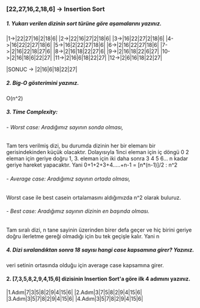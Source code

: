 ### [22,27,16,2,18,6] -> Insertion Sort

##### 1. Yukarı verilen dizinin sort türüne göre aşamalarını yazınız.

|1->|22|27|16|2|18|6|
|2->|22|16|27|2|18|6|
|3->|16|22|27|2|18|6|
|4->|16|22|2|27|18|6|
|5->|16|2|22|27|18|6|
|6->|2|16|22|27|18|6|
|7->|2|16|22|18|27|6|
|8->|2|16|18|22|27|6|
|9->|2|16|18|22|6|27|
|10->|2|16|18|6|22|27|
|11->|2|16|6|18|22|27|
|12->|2|6|16|18|22|27|

|SONUC -> |2|16|6|18|22|27|


##### 2. Big-O gösterimini yazınız.

O(n^2)

##### 3. Time Complexity: 
###### - Worst case: Aradığımız sayının sonda olması,
Tam ters verilmiş dizi, bu durumda dizinin her bir elemanı bir gerisindekinden küçük olacaktır. Dolayısıyla 1inci eleman için iç döngü 0 2 eleman için geriye doğru 1, 3. eleman için iki daha sonra 3 4 5 6… n kadar geriye hareket yapacaktır. Yani 0+1+2+3+4…..+n-1 = [n*(n-1)]/2   :  n^2

###### - Average case: Aradığımız sayının ortada olması,
Worst case ile best casein ortalamasını aldığımızda   n^2 olarak buluruz.

###### - Best case: Aradığımız sayının dizinin en başında olması.
Tam sıralı dizi, n tane sayinin üzerinden birer defa geçer ve hiç birini geriye doğru ilerletme gereği olmadığı için bu tek geçişle kalır. Yani n

##### 4. Dizi sıralandıktan sonra 18 sayısı hangi case kapsamına girer? Yazınız.
veri setinin ortasında olduğu için average case kapsamına girer.
    
#### 2. [7,3,5,8,2,9,4,15,6] dizisinin Insertion Sort'a göre ilk 4 adımını yazınız.
|1.Adım|7|3|5|8|2|9|4|15|6| 
|2.Adım|3|7|5|8|2|9|4|15|6| 
|3.Adım|3|5|7|8|2|9|4|15|6| 
|4.Adım|3|5|7|8|2|9|4|15|6|  